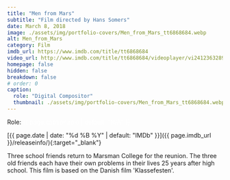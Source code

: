 ```yaml
---
title: "Men from Mars"
subtitle: "Film directed by Hans Somers"
date: March 8, 2018
image: ./assets/img/portfolio-covers/Men_from_Mars_tt6868684.webp
alt: Men_from_Mars
category: Film
imdb_url: https://www.imdb.com/title/tt6868684
video_url: http://www.imdb.com/title/tt6868684/videoplayer/vi2412363289
homepage: false
hidden: false
breakdown: false
# order: 0
caption:
  role: "Digital Compositor"
  thumbnail: ./assets/img/portfolio-covers/Men_from_Mars_tt6868684.webp
---
```

Role: <span style="color:white">{{ page.caption.role | default: "N/A" }}</span>

[{{ page.date | date: "%d %B %Y" | default: "IMDb" }}]({{ page.imdb_url }}/releaseinfo/){:target="_blank"}

Three school friends return to Marsman College for the reunion. The three old friends each have their own problems in their lives 25 years after high school. This film is based on the Danish film 'Klassefesten'.
